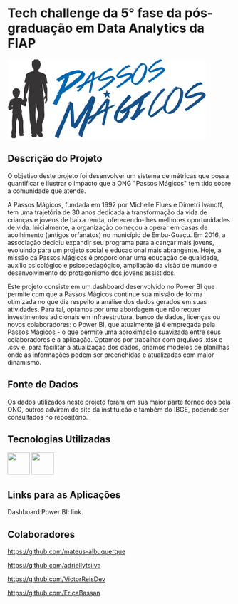# Tech challenge da 5° fase da pós-graduação em Data Analytics da FIAP

![logo do projeto](https://github.com/jorgeplatero/postech_techchallenge_fase_5/blob/9b93f678408eadd3a079a6cef9103eb34b54ae7f/img/passos_magicos_logo.png)

## Descrição do Projeto

O objetivo deste projeto foi desenvolver um sistema de métricas que possa quantificar e ilustrar o impacto que a ONG "Passos Mágicos" tem tido sobre a comunidade que atende.

A Passos Mágicos, fundada em 1992 por Michelle Flues e Dimetri Ivanoff, tem uma trajetória de 30 anos dedicada à transformação da vida de crianças e jovens de baixa renda, oferecendo-lhes melhores oportunidades de vida. Inicialmente, a organização começou a operar em casas de acolhimento (antigos orfanatos) no município de Embu-Guaçu. Em 2016, a associação decidiu expandir seu programa para alcançar mais jovens, evoluindo para um projeto social e educacional mais abrangente. Hoje, a missão da Passos Mágicos é proporcionar uma educação de qualidade, auxílio psicológico e psicopedagógico, ampliação da visão de mundo e desenvolvimento do protagonismo dos jovens assistidos.

Este projeto consiste em um dashboard desenvolvido no Power BI que permite com que a Passos Mágicos continue sua missão de forma otimizada no que diz respeito a análise dos dados gerados em suas atividades. Para tal, optamos por uma abordagem que não requer investimentos adicionais em infraestrutura, banco de dados, licenças ou novos colaboradores: o Power BI, que atualmente já é empregada pela Passos Mágicos - o que permite uma aproximação suavizada entre seus colaboradores e a aplicação. Optamos por trabalhar com arquivos .xlsx e .csv e, para facilitar a atualização dos dados, criamos modelos de planilhas onde as informações podem ser preenchidas e atualizadas com maior dinamismo.

## Fonte de Dados

Os dados utilizados neste projeto foram em sua maior parte fornecidos pela ONG, outros adviram do site da instituição e também do IBGE, podendo ser consultados no repositório.

## Tecnologias Utilizadas

<img src='https://cdn.jsdelivr.net/gh/devicons/devicon@latest/icons/python/python-original-wordmark.svg' width='50' height='50'/>
<img src='https://avatars.githubusercontent.com/u/42988494?s=200&v=4' width='50' height='50'/>

## Links para as Aplicações

Dashboard Power BI: <a style='text-decoration:none;' href='https://app.powerbi.com/view?r=eyJrIjoiMTkzNjNlNGEtY2JjYy00OGRmLTgyMzItZDk5NmRlZjI0MDVkIiwidCI6IjExZGJiZmUyLTg5YjgtNDU0OS1iZTEwLWNlYzM2NGU1OTU1MSIsImMiOjR9' target='_blank'>link</a>.

## Colaboradores

https://github.com/mateus-albuquerque

https://github.com/adriellytsilva

https://github.com/VictorReisDev

https://github.com/EricaBassan
